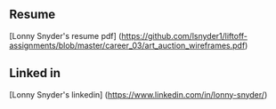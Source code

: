 ## Resume
[Lonny Snyder's resume pdf] (https://github.com/lsnyder1/liftoff-assignments/blob/master/career_03/art_auction_wireframes.pdf)

## Linked in
[Lonny Snyder's linkedin] (https://www.linkedin.com/in/lonny-snyder/)
